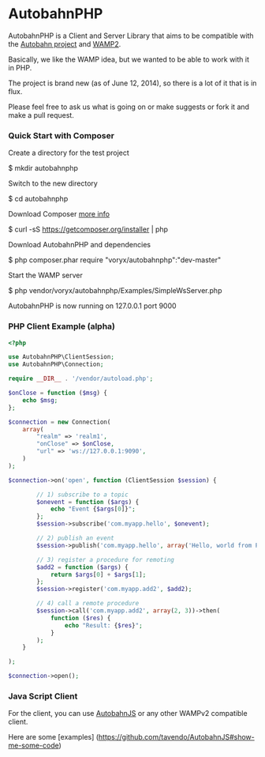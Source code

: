 AutobahnPHP
===========

AutobahnPHP is a Client and Server Library that aims to be compatible with the [Autobahn project](http://autobahn.ws/) 
and [WAMP2](http://wamp.ws/).

Basically, we like the WAMP idea, but we wanted to be able to work with it in PHP.

The project is brand new (as of June 12, 2014), so there is a lot of it that is in flux.

Please feel free to ask us what is going on or make suggests or fork it and make a pull request.


### Quick Start with Composer

Create a directory for the test project

   $ mkdir autobahnphp

Switch to the new directory

   $ cd autobahnphp

Download Composer [more info](https://getcomposer.org/doc/00-intro.md#downloading-the-composer-executable)

   $ curl -sS https://getcomposer.org/installer | php

Download AutobahnPHP and dependencies

   $ php composer.phar require "voryx/autobahnphp":"dev-master"

Start the WAMP server

   $ php vendor/voryx/autobahnphp/Examples/SimpleWsServer.php
    
AutobahnPHP is now running on 127.0.0.1 port 9000 

### PHP Client Example (alpha)

```php
<?php

use AutobahnPHP\ClientSession;
use AutobahnPHP\Connection;

require __DIR__ . '/vendor/autoload.php';

$onClose = function ($msg) {
    echo $msg;
};

$connection = new Connection(
    array(
        "realm" => 'realm1',
        "onClose" => $onClose,
        "url" => 'ws://127.0.0.1:9090',
    )
);

$connection->on('open', function (ClientSession $session) {

        // 1) subscribe to a topic
        $onevent = function ($args) {
            echo "Event {$args[0]}";
        };
        $session->subscribe('com.myapp.hello', $onevent);

        // 2) publish an event
        $session->publish('com.myapp.hello', array('Hello, world from PHP!!!'));

        // 3) register a procedure for remoting
        $add2 = function ($args) {
            return $args[0] + $args[1];
        };
        $session->register('com.myapp.add2', $add2);

        // 4) call a remote procedure
        $session->call('com.myapp.add2', array(2, 3))->then(
            function ($res) {
                echo "Result: {$res}";
            }
        );
    }

);

$connection->open();
```

### Java Script Client

For the client, you can use [AutobahnJS](https://github.com/tavendo/AutobahnJS) or any other WAMPv2 compatible client.

Here are some [examples] (https://github.com/tavendo/AutobahnJS#show-me-some-code)

